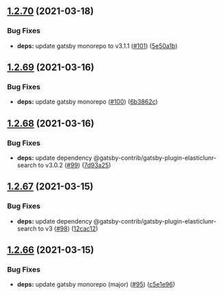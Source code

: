 ## [1.2.70](https://github.com/dds/bosabosa.org/compare/v1.2.69...v1.2.70) (2021-03-18)


### Bug Fixes

* **deps:** update gatsby monorepo to v3.1.1 ([#101](https://github.com/dds/bosabosa.org/issues/101)) ([5e50a1b](https://github.com/dds/bosabosa.org/commit/5e50a1becc3541ce45d091e009f102e77aae0b50))



## [1.2.69](https://github.com/dds/bosabosa.org/compare/v1.2.68...v1.2.69) (2021-03-16)


### Bug Fixes

* **deps:** update gatsby monorepo ([#100](https://github.com/dds/bosabosa.org/issues/100)) ([6b3862c](https://github.com/dds/bosabosa.org/commit/6b3862c81535a73e64e34126eb82517abbad220b))



## [1.2.68](https://github.com/dds/bosabosa.org/compare/v1.2.67...v1.2.68) (2021-03-16)


### Bug Fixes

* **deps:** update dependency @gatsby-contrib/gatsby-plugin-elasticlunr-search to v3.0.2 ([#99](https://github.com/dds/bosabosa.org/issues/99)) ([7d93a25](https://github.com/dds/bosabosa.org/commit/7d93a25748e463f177234cb186adc9482921c283))



## [1.2.67](https://github.com/dds/bosabosa.org/compare/v1.2.66...v1.2.67) (2021-03-15)


### Bug Fixes

* **deps:** update dependency @gatsby-contrib/gatsby-plugin-elasticlunr-search to v3 ([#98](https://github.com/dds/bosabosa.org/issues/98)) ([12cac12](https://github.com/dds/bosabosa.org/commit/12cac122453694d618b7eecdd3353a0ab8936307))



## [1.2.66](https://github.com/dds/bosabosa.org/compare/v1.2.65...v1.2.66) (2021-03-15)


### Bug Fixes

* **deps:** update gatsby monorepo (major) ([#95](https://github.com/dds/bosabosa.org/issues/95)) ([c5e1e96](https://github.com/dds/bosabosa.org/commit/c5e1e960c8b6a20082321a85337b7a8cdd8a62bb))



